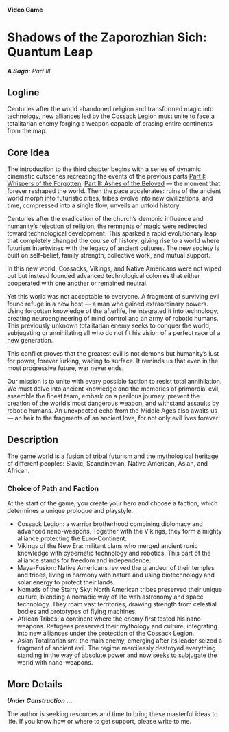 #### Video Game

# **Shadows of the Zaporozhian Sich: Quantum Leap**

***A Saga:** Part III*

## Logline

Centuries after the world abandoned religion and transformed magic into technology, new alliances led by the Cossack Legion must unite to face a totalitarian enemy forging a weapon capable of erasing entire continents from the map.

## Core Idea

The introduction to the third chapter begins with a series of dynamic cinematic cutscenes recreating the events of the previous parts [Part I: Whispers of the Forgotten](/whispers-of-the-forgotten), [Part II: Ashes of the Beloved](/ashes-of-the-beloved) — the moment that forever reshaped the world. Then the pace accelerates: ruins of the ancient world morph into futuristic cities, tribes evolve into new civilizations, and time, compressed into a single flow, unveils an untold history.

Centuries after the eradication of the church’s demonic influence and humanity’s rejection of religion, the remnants of magic were redirected toward technological development. This sparked a rapid evolutionary leap that completely changed the course of history, giving rise to a world where futurism intertwines with the legacy of ancient cultures. The new society is built on self-belief, family strength, collective work, and mutual support.

In this new world, Cossacks, Vikings, and Native Americans were not wiped out but instead founded advanced technological colonies that either cooperated with one another or remained neutral.

Yet this world was not acceptable to everyone. A fragment of surviving evil found refuge in a new host — a man who gained extraordinary powers. Using forgotten knowledge of the afterlife, he integrated it into technology, creating neuroengineering of mind control and an army of robotic humans. This previously unknown totalitarian enemy seeks to conquer the world, subjugating or annihilating all who do not fit his vision of a perfect race of a new generation.

This conflict proves that the greatest evil is not demons but humanity’s lust for power, forever lurking, waiting to surface. It reminds us that even in the most progressive future, war never ends.

Our mission is to unite with every possible faction to resist total annihilation. We must delve into ancient knowledge and the memories of primordial evil, assemble the finest team, embark on a perilous journey, prevent the creation of the world’s most dangerous weapon, and withstand assaults by robotic humans. An unexpected echo from the Middle Ages also awaits us — an heir to the fragments of an ancient love, for not only evil lives forever!

## Description

The game world is a fusion of tribal futurism and the mythological heritage of different peoples: Slavic, Scandinavian, Native American, Asian, and African.

### Choice of Path and Faction

At the start of the game, you create your hero and choose a faction, which determines a unique prologue and playstyle.

- Cossack Legion: a warrior brotherhood combining diplomacy and advanced nano-weapons. Together with the Vikings, they form a mighty alliance protecting the Euro-Continent.
- Vikings of the New Era: militant clans who merged ancient runic knowledge with cybernetic technology and robotics. This part of the alliance stands for freedom and independence.
- Maya-Fusion: Native Americans revived the grandeur of their temples and tribes, living in harmony with nature and using biotechnology and solar energy to protect their lands.
- Nomads of the Starry Sky: North American tribes preserved their unique culture, blending a nomadic way of life with astronomy and space technology. They roam vast territories, drawing strength from celestial bodies and prototypes of flying machines.
- African Tribes: a continent where the enemy first tested his nano-weapons. Refugees preserved their mythology and culture, integrating into new alliances under the protection of the Cossack Legion.
- Asian Totalitarianism: the main enemy, emerging after its leader seized a fragment of ancient evil. The regime mercilessly destroyed everything standing in the way of absolute power and now seeks to subjugate the world with nano-weapons.

## More Details

***Under Construction …***

The author is seeking resources and time to bring these masterful ideas to life. If you know how or where to get support, please write to me.